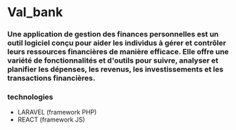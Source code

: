 # Val_bank
### Une application de gestion des finances personnelles est un outil logiciel conçu pour aider les individus à gérer et contrôler leurs ressources financières de manière efficace. Elle offre une variété de fonctionnalités et d'outils pour suivre, analyser et planifier les dépenses, les revenus, les investissements et les transactions financières.



### technologies 

* LARAVEL (framework PHP) 
* REACT (framework JS)